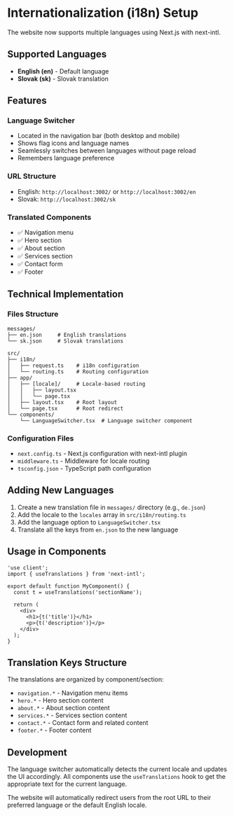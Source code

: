 # Internationalization (i18n) Setup

The website now supports multiple languages using Next.js with next-intl.

## Supported Languages

- **English (en)** - Default language
- **Slovak (sk)** - Slovak translation

## Features

### Language Switcher
- Located in the navigation bar (both desktop and mobile)
- Shows flag icons and language names
- Seamlessly switches between languages without page reload
- Remembers language preference

### URL Structure
- English: `http://localhost:3002/` or `http://localhost:3002/en`
- Slovak: `http://localhost:3002/sk`

### Translated Components
- ✅ Navigation menu
- ✅ Hero section
- ✅ About section  
- ✅ Services section
- ✅ Contact form
- ✅ Footer

## Technical Implementation

### Files Structure
```
messages/
├── en.json     # English translations
└── sk.json     # Slovak translations

src/
├── i18n/
│   ├── request.ts    # i18n configuration
│   └── routing.ts    # Routing configuration
├── app/
│   ├── [locale]/     # Locale-based routing
│   │   ├── layout.tsx
│   │   └── page.tsx
│   ├── layout.tsx    # Root layout
│   └── page.tsx      # Root redirect
└── components/
    └── LanguageSwitcher.tsx  # Language switcher component
```

### Configuration Files
- `next.config.ts` - Next.js configuration with next-intl plugin
- `middleware.ts` - Middleware for locale routing
- `tsconfig.json` - TypeScript path configuration

## Adding New Languages

1. Create a new translation file in `messages/` directory (e.g., `de.json`)
2. Add the locale to the `locales` array in `src/i18n/routing.ts`
3. Add the language option to `LanguageSwitcher.tsx`
4. Translate all the keys from `en.json` to the new language

## Usage in Components

```tsx
'use client';
import { useTranslations } from 'next-intl';

export default function MyComponent() {
  const t = useTranslations('sectionName');
  
  return (
    <div>
      <h1>{t('title')}</h1>
      <p>{t('description')}</p>
    </div>
  );
}
```

## Translation Keys Structure

The translations are organized by component/section:

- `navigation.*` - Navigation menu items
- `hero.*` - Hero section content
- `about.*` - About section content
- `services.*` - Services section content
- `contact.*` - Contact form and related content
- `footer.*` - Footer content

## Development

The language switcher automatically detects the current locale and updates the UI accordingly. All components use the `useTranslations` hook to get the appropriate text for the current language.

The website will automatically redirect users from the root URL to their preferred language or the default English locale.
